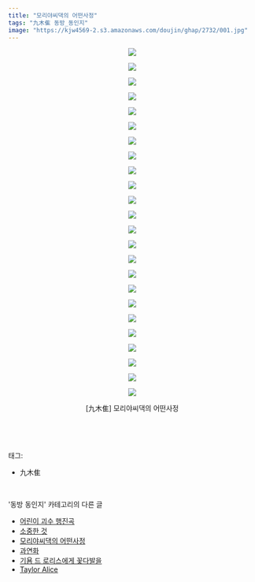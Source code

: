 ```yaml
---
title: "모리야씨댁의 어떤사정"
tags: "九木隹 동방_동인지"
image: "https://kjw4569-2.s3.amazonaws.com/doujin/ghap/2732/001.jpg"
---
```

<div class="article">
<p style="text-align: center; clear: none; float: none;"><img src="{{ site.imgserver9 }}/ghap/2732/001.jpg"/></p>
<p style="text-align: center; clear: none; float: none;"><img src="{{ site.imgserver9 }}/ghap/2732/002.jpg"/></p>
<p style="text-align: center; clear: none; float: none;"><img src="{{ site.imgserver9 }}/ghap/2732/003.jpg"/></p>
<p style="text-align: center; clear: none; float: none;"><img src="{{ site.imgserver9 }}/ghap/2732/004.jpg"/></p>
<p style="text-align: center; clear: none; float: none;"><img src="{{ site.imgserver9 }}/ghap/2732/005.jpg"/></p>
<p style="text-align: center; clear: none; float: none;"><img src="{{ site.imgserver9 }}/ghap/2732/006.jpg"/></p>
<p style="text-align: center; clear: none; float: none;"><img src="{{ site.imgserver9 }}/ghap/2732/007.jpg"/></p>
<p style="text-align: center; clear: none; float: none;"><img src="{{ site.imgserver9 }}/ghap/2732/008.jpg"/></p>
<p style="text-align: center; clear: none; float: none;"><img src="{{ site.imgserver9 }}/ghap/2732/009.jpg"/></p>
<p style="text-align: center; clear: none; float: none;"><img src="{{ site.imgserver9 }}/ghap/2732/010.jpg"/></p>
<p style="text-align: center; clear: none; float: none;"><img src="{{ site.imgserver9 }}/ghap/2732/011.jpg"/></p>
<p style="text-align: center; clear: none; float: none;"><img src="{{ site.imgserver9 }}/ghap/2732/012.jpg"/></p>
<p style="text-align: center; clear: none; float: none;"><img src="{{ site.imgserver9 }}/ghap/2732/013.jpg"/></p>
<p style="text-align: center; clear: none; float: none;"><img src="{{ site.imgserver9 }}/ghap/2732/014.jpg"/></p>
<p style="text-align: center; clear: none; float: none;"><img src="{{ site.imgserver9 }}/ghap/2732/015.jpg"/></p>
<p style="text-align: center; clear: none; float: none;"><img src="{{ site.imgserver9 }}/ghap/2732/016.jpg"/></p>
<p style="text-align: center; clear: none; float: none;"><img src="{{ site.imgserver9 }}/ghap/2732/017.jpg"/></p>
<p style="text-align: center; clear: none; float: none;"><img src="{{ site.imgserver9 }}/ghap/2732/018.jpg"/></p>
<p style="text-align: center; clear: none; float: none;"><img src="{{ site.imgserver9 }}/ghap/2732/019.jpg"/></p>
<p style="text-align: center; clear: none; float: none;"><img src="{{ site.imgserver9 }}/ghap/2732/020.jpg"/></p>
<p style="text-align: center; clear: none; float: none;"><img src="{{ site.imgserver9 }}/ghap/2732/021.jpg"/></p>
<p style="text-align: center; clear: none; float: none;"><img src="{{ site.imgserver9 }}/ghap/2732/022.jpg"/></p>
<p style="text-align: center; clear: none; float: none;"><img src="{{ site.imgserver9 }}/ghap/2732/023.jpg"/></p>
<p style="text-align: center; clear: none; float: none;"><img src="{{ site.imgserver9 }}/ghap/2732/024.jpg"/></p>
<p style="text-align: center; clear: none; float: none;">[九木隹] 모리야씨댁의 어떤사정</p>
<p><br/></p>
</div><br/>
<div class="tagTrail">
<p>태그: </p>
<ul>
<li>九木隹</li>
</ul>
</div><br/>
<div class="another">
<p>'동방 동인지' 카테고리의 다른 글</p>
<ul>
<li><a href="/ghap_2734">어린이 괴수 행진곡</a></li>
<li><a href="/ghap_2733">소중한 것</a></li>
<li><a href="/ghap_2732">모리야씨댁의 어떤사정</a></li>
<li><a href="/ghap_2731">과연화</a></li>
<li><a href="/ghap_2729">기욤 드 로리스에게 꽃다발을</a></li>
<li><a href="/ghap_2728">Taylor Alice</a></li>
</ul>
</div><br/>
<div class="cb_module cb_fluid">
<div class="cb_wrt cb_profile">
</div><!-- commentList close -->
</div><br/>
